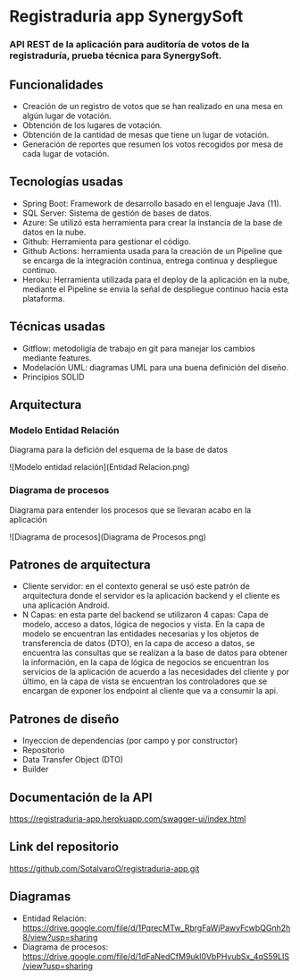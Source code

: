 # Registraduria app SynergySoft

### API REST de la aplicación para auditoría de votos de la registraduría, prueba técnica para SynergySoft.

## Funcionalidades

- Creación de un registro de votos que se han realizado en una mesa en algún lugar de votación.
- Obtención de los lugares de votación.
- Obtención de la cantidad de mesas que tiene un lugar de votación.
- Generación de reportes que resumen los votos recogidos por mesa de cada lugar de votación.

## Tecnologías usadas

- Spring Boot: Framework de desarrollo basado en el lenguaje Java (11).
- SQL Server: Sistema de gestión de bases de datos.
- Azure: Se utilizó esta herramienta para crear la instancia de la base de datos en la nube.
- Github: Herramienta para gestionar el código.
- Github Actions: herramienta usada para la creación de un Pipeline que se encarga de la integración continua, entrega continua y despliegue continuo.
- Heroku: Herramienta utilizada para el deploy de la aplicación en la nube, mediante el Pipeline se envia la señal de despliegue continuo hacia esta plataforma.

## Técnicas usadas
- Gitflow: metodoligía de trabajo en git para manejar los cambios mediante features.
- Modelación UML: diagramas UML para una buena definición del diseño.
- Principios SOLID

## Arquitectura
### Modelo Entidad Relación

Diagrama para la defición del esquema de la base de datos

![Modelo entidad relación](Entidad Relacion.png)

### Diagrama de procesos

Diagrama para entender los procesos que se llevaran acabo en la aplicación

![Diagrama de procesos](Diagrama de Procesos.png)

## Patrones de arquitectura

- Cliente servidor: en el contexto general se usó este patrón de arquitectura donde el servidor es la aplicación backend y el cliente es una aplicación Android.
- N Capas: en esta parte del backend se utilizaron 4 capas: Capa de modelo, acceso a datos, lógica de negocios y vista. En la capa de modelo se encuentran las entidades necesarias y los objetos de transferencia de datos (DTO), en la capa de acceso a datos, se encuentra las consultas que se realizan a la base de datos para obtener la información, en la capa de lógica de negocios se encuentran los servicios de la aplicación de acuerdo  a las necesidades del cliente y por último, en la capa de vista se encuentran los controladores que se encargan de exponer los endpoint al cliente que va a consumir la api.

## Patrones de diseño

- Inyeccion de dependencias (por campo y por constructor)
- Repositorio
- Data Transfer Object (DTO)
- Builder

## Documentación de la API

https://registraduria-app.herokuapp.com/swagger-ui/index.html

## Link del repositorio

https://github.com/SotalvaroO/registraduria-app.git

## Diagramas
- Entidad Relación: https://drive.google.com/file/d/1PqrecMTw_RbrgFaWjPawyFcwbQGnh2h8/view?usp=sharing
- Diagrama de procesos: https://drive.google.com/file/d/1dFaNedCfM9ukl0VbPHvubSx_4qS59LIS/view?usp=sharing
